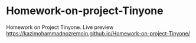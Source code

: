 # Homework-on-project-Tinyone
Homework on Project Tinyone.
Live preview
https://kazimohammadnozremoin.github.io/Homework-on-project-Tinyone/
